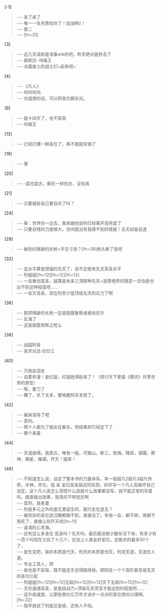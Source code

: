
[-1] 
>--- 来了来了<br>
>--- 唯一一张月票给你了！加油啊z！<br>
>--- 第二<br>
>--- [fn=31]<br>

[3] 
>--- 这几天请假是准备wlk的吧，昨天绝对是肝去了<br>
>--- 搞笑历: 呜喵王<br>
>--- 冰霜废土的战士们~起来吧~<br>

[4] 
>--- 《凡人》<br>
>--- 呜呜呜呜<br>
>--- 古姐想的话，可以把圣位都杀光。<br>

[6] 
>--- 娃十四岁了，也不容易<br>
>--- 呜咽王<br>

[13] 
>--- 已经打爆一群圣位了，再不跑就背锅了<br>

[19] 
>--- 犟<br>

[20] 
>--- -盘古盘古，磐石一样的古，没毛病<br>

[21] 
>--- 又要威胁自己要自杀了吗？<br>

[24] 
>--- 昊：世界你一边去，我来跟他说刑已经离开高纬度了<br>
>--- 只要自残的力度够大，世间就没有我得不到的情报！无天如是说道<br>

[28] 
>--- 破败的残破的长枪=手无寸铁？[fn=39]枪头断了是吧<br>

[32] 
>--- 这水平算是很强的先天了，说不定能有先天真圣水平<br>
>--- 刑姐姐[fn=12][fn=12][fn=12]<br>
>--- 一击重创高圣，就算是未来三清那种先天+道尊境界的随意一击怕是也达不到这种程度吧……<br>
>--- 一击灭高圣，现在刑至少是顶级先天的实力了啊<br>

[36] 
>--- 那把残破的长枪一定是朗基鲁斯或者岗尼尔<br>
>--- 反涌了<br>
>--- 这是朗基努斯之枪么<br>

[38] 
>--- 战国阿青<br>
>--- 圣灵剑法·剑廿三<br>

[40] 
>--- 万族血泪史<br>
>--- 血雾弥漫！是红姐，红姐她滑起来了！（侠行天下里面《模仿》月季世界的原型）<br>
>--- 唉，要刀了<br>
>--- 糟了，杀了太多，要唤醒刑天本质了。<br>

[42] 
>--- 被昊误导了吧<br>
>--- 真刑。<br>
>--- 两个人都为了彼此在厮杀，但结果却已经定下了<br>
>--- 哪个来着<br>

[44] 
>--- 天道崩塌，我盘古，唯有一姐，可搬山，断江，倒海，降妖，镇魔，敕神，摘星，摧城，开天！姐来！<br>

[46] 
>--- 不知道怎么说，设定了整本书的力量体系，年一级超凡2超凡3超凡传奇，半神，灵位，临 圣 圣位高圣描述的东西，却非写一个凡人去破坏自己设定，这个凡人连怎么领悟什么技能什么效果都没写，就不能正常的写着吗，就直接出效果，我真的不明觉厉啊<br>
>--- 盘刑，我老婆<br>
>--- 刑是多元之外的虚无里诞生的，能行走在虚无？<br>
>--- 被刑杀的圣位连沉睡都做不到，直接没了。多拖一会，都干碎，昊都不用死了，直接让刑开天吧[fn=11]<br>
>--- 返涌的心灵海。<br>
>--- 还有这么多圣位 高圣吗？先天吗，最后面说极少数存活下来，有多少有一百个吗现在又挂了十几个，在加上人类友好圣位，还能杀的最多50个了，<br>
>--- 是生克吧，昊的本质是代天，刑天的本质是伐天，刑克天道，天道生人道。<br>
>--- 专业工具人，邢<br>
>--- 昊也是不容易，既不能还手还得跑得快，把刑往一个个高阶甚至是先天的圣位引起<br>
>--- 刑姐姐[fn=12][fn=12]无敌[fn=12][fn=12]天下无敌[fn=12][fn=12]<br>
>--- 无伤速通高圣，是皇级战力+顶级先天灵宝才能达到的程度吧……<br>
>--- 这升级速度，让那些吞吐亿万年才进步一点点的圣位情何以堪啊。[fn=32]<br>
>--- 我早就说了刑是近皇级，还有人不信。<br>
